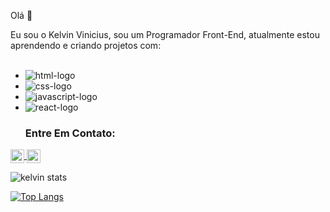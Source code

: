 Olá :wave:

Eu sou o Kelvin Vinicius, sou um Programador Front-End, atualmente estou aprendendo e criando projetos com:
<br>
<br>

- <img src="https://img.shields.io/badge/HTML5-E34F26?style=for-the-badge&logo=html5&logoColor=white" alt="html-logo"/>
- <img src="https://img.shields.io/badge/CSS3-1572B6?style=for-the-badge&logo=css3&logoColor=white" alt="css-logo"/>
- <img src="https://img.shields.io/badge/JavaScript-F7DF1E?style=for-the-badge&logo=javascript&logoColor=black" alt="javascript-logo"/>
- <img src="https://img.shields.io/badge/react%20os-0088CC?style=for-the-badge&logo=reactos&logoColor=white" alt="react-logo"/>

  ### Entre Em Contato:

<p>
  <a href="https://www.linkedin.com/in/kelvin-vinicius-379561148?lipi=urn%3Ali%3Apage%3Ad_flagship3_profile_view_base_contact_details%3BN9ezR9NkQu6oznE538OlbQ%3D%3D">
  <img align="center" width="22px" src="https://img.icons8.com/?size=50&id=8808&format=png"/>
</a>
  
<a href="https://www.instagram.com/kelvin.vini08?igsh=dnRkZjFveng4YzNv">
 <img align="center" width="22px" src="https://img.icons8.com/?size=30&id=59813&format=png"/>
  </a>
    </p>

  
  ![kelvin stats](https://github-readme-stats.vercel.app/api?username=kelvinvini)

  [![Top Langs](https://github-readme-stats.vercel.app/api/top-langs/?username=kelvinvini)](https://github.com/anuraghazra/github-readme-stats)

  

